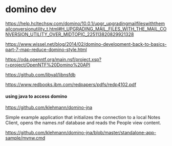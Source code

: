 domino dev
=====


https://help.hcltechsw.com/domino/10.0.1/upgr_upgradingmailfileswiththemailconversionutility_t.html#H_UPGRADING_MAIL_FILES_WITH_THE_MAIL_CONVERSION_UTILITY_OVER_MIDTOPIC_225113820829921328

https://www.wissel.net/blog/2014/02/domino-development-back-to-basics-part-7-map-reduce-domino-style.html


https://oda.openntf.org/main.nsf/project.xsp?r=project/OpenNTF%20Domino%20API


https://github.com/libyal/libnsfdb

https://www.redbooks.ibm.com/redpapers/pdfs/redp4102.pdf

#### using java to access domino
https://github.com/klehmann/domino-jna


Simple example application that initializes the connection to a local Notes Client, opens the names.nsf database and reads the People view content.

https://github.com/klehmann/domino-jna/blob/master/standalone-app-sample/mvnw.cmd
